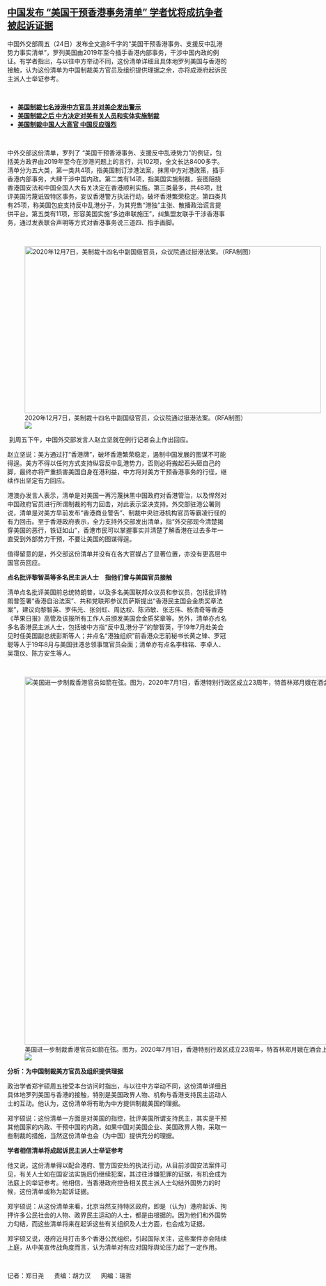 <!--1632481620000-->
[中国发布 “美国干预香港事务清单”   学者忧将成抗争者被起诉证据](https://www.rfa.org/mandarin/yataibaodao/gangtai/ac-09242021070717.html)
------

<p>中国外交部周五（24日）发布全文逾8千字的“美国干预香港事务、支援反中乱港势力事实清单”，罗列美国由2019年至今插手香港内部事务，干涉中国内政的例证。有学者指出，与以往中方举动不同，这份清单详细且具体地罗列美国与香港的接触，认为这份清单为中国制裁美方官员及组织提供理据之余，亦将成港府起诉民主派人士举证参考。 </p><p><br/></p><ul><li><a href="https://www.rfa.org/mandarin/yataibaodao/gangtai/hc-07162021100053.html"><strong>美国制裁七名涉港中方官员 并对美企发出警示</strong></a></li><li><strong><a href="https://www.rfa.org/mandarin/Xinwen/9-07232021122729.html">美国制裁之后 中方决定对美有关人员和实体实施制裁</a></strong></li><li><strong><a href="https://www.rfa.org/mandarin/yataibaodao/junshiwaijiao/hj-12082020145958.html">美国制裁中国人大高官 中国反应强烈</a></strong></li></ul><p><br/></p><p>中外交部这份清单，罗列了 “美国干预香港事务、支援反中乱港势力”的例证，包括美方政界由2019年至今在涉港问题上的言行，共102项，全文长达8400多字。清单分为五大类，第一类共4项，指美国制订涉港法案，抹黑中方对港政策，插手香港内部事务，大肆干涉中国内政。第二类有14项，指美国实施制裁，妄图阻挠香港国安法和中国全国人大有关决定在香港顺利实施。第三类最多，共48项，批评美国污蔑诋毁特区事务，妄议香港警方执法行动，破坏香港繁荣稳定。第四类共有25项，称美国包庇支持反中乱港分子，为其兜售“港独”主张、散播政治谎言提供平台。第五类有11项，形容美国实施“多边串联施压”，纠集盟友联手干涉香港事务，通过发表联合声明等方式对香港事务说三道四、指手画脚。</p><p><br/></p><p><figure class="image-richtext image-inline captioned" style="width:680px;"><img alt="2020年12月7日，美制裁十四名中副国级官员，众议院通过挺港法案。（RFA制图）" height="383" src="https://www.rfa.org/mandarin/yataibaodao/gangtai/ac-09242021070717.html/image.jpg/@@images/fa97d6f8-eb5a-4207-afaf-1f86df5876df.jpeg" title="image.jpg" width="680"/><figcaption class="image-caption">2020年12月7日，美制裁十四名中副国级官员，众议院通过挺港法案。（RFA制图）</figcaption><small></small><div id="zoomattribute"><a data-caption="2020年12月7日，美制裁十四名中副国级官员，众议院通过挺港法案。（RFA制图）" data-fancybox="" href="https://www.rfa.org/mandarin/yataibaodao/gangtai/ac-09242021070717.html/image.jpg" id="single_image" title="2020年12月7日，美制裁十四名中副国级官员，众议院通过挺港法案。（RFA制图）"><img src="/++plone++rfa-resources/img/icon-zoom.png"/></a></div></figure></p><p> 到周五下午，中国外交部发言人赵立坚就在例行记者会上作出回应。</p><p>赵立坚说：美方通过打“香港牌”，破坏香港繁荣稳定，遏制中国发展的图谋不可能得逞。美方不得以任何方式支持纵容反中乱港势力，否则必将搬起石头砸自己的脚，最终亦将严重损害美国自身在港利益，中方将对美方干预香港事务的行径，继续作出坚定有力回应。</p><p>港澳办发言人表示，清单是对美国一再污蔑抹黑中国政府对香港管治，以及悍然对中国政府官员进行所谓制裁的有力回击，对此表示坚决支持。外交部驻港公署则说，清单是对美方早前发布“香港商业警告”、制裁中央驻港机构官员等霸凌行径的有力回击。至于香港政府表示，全力支持外交部发出清单，指“外交部现今清楚揭穿美国的恶行，铁证如山”，香港市民可以掌握事实并清楚了解香港在过去多年一直受到外部势力干预，不要让美国的图谋得逞。</p><p>值得留意的是，外交部这份清单并没有在各大官媒占了显著位置，亦没有更高层中国官员回应。</p><p><strong>点名批评黎智英等多名民主派人士　指他们曾与美国官员接触</strong></p><p>清单点名批评美国前总统特朗普，以及多名美国联邦众议员和参议员，包括批评特朗普签署“香港自治法案”、共和党联邦参议员萨斯提出“香港民主国会金质奖章法案”，建议向黎智英、罗伟光、张剑虹、周达权、陈沛敏、张志伟、杨清奇等香港《苹果日报》高管及该报所有工作人员颁发美国会金质奖章等。另外，清单亦点名多名香港民主派人士，包括被中方指“反中乱港分子”的黎智英，于19年7月赴美会见时任美国副总统彭斯等人；并点名“港独组织”前香港众志前秘书长黄之锋、罗冠聪等人于19年8月与美国驻港总领事馆官员会面；清单亦有点名李柱铭、李卓人、吴霭仪、陈方安生等人。</p><p><br/></p><p><figure class="image-richtext image-inline captioned" style="width:1500px;"><img alt="美国进一步制裁香港官员如箭在弦。图为，2020年7月1日，香港特别行政区成立23周年，特首林郑月娥在酒会上致辞。（AFP）" height="844" src="https://www.rfa.org/mandarin/yataibaodao/gangtai/ac-09242021070717.html/000_1ue1mn.jpg/@@images/560559b6-f1c3-4dd9-aa30-5451f960f6e5.jpeg" title="000_1UE1MN.jpg" width="1500"/><figcaption class="image-caption">美国进一步制裁香港官员如箭在弦。图为，2020年7月1日，香港特别行政区成立23周年，特首林郑月娥在酒会上致辞。（AFP）</figcaption><small></small><div id="zoomattribute"><a data-caption="美国进一步制裁香港官员如箭在弦。图为，2020年7月1日，香港特别行政区成立23周年，特首林郑月娥在酒会上致辞。（AFP）" data-fancybox="" href="https://www.rfa.org/mandarin/yataibaodao/gangtai/ac-09242021070717.html/000_1ue1mn.jpg" id="single_image" title="美国进一步制裁香港官员如箭在弦。图为，2020年7月1日，香港特别行政区成立23周年，特首林郑月娥在酒会上致辞。（AFP）"><img src="/++plone++rfa-resources/img/icon-zoom.png"/></a></div></figure></p><p><strong>分析：为中国制裁美方官员及组织提供理据</strong></p><p>政治学者郑宇硕周五接受本台访问时指出，与以往中方举动不同，这份清单详细且具体地罗列美国与香港的接触，特别是美国政界人物、机构与香港支持民主运动人士的互动。他认为，这份清单将有助为中方提供制裁美国的理据。</p><p>郑宇硕说：这份清单一方面是对美国的指控，批评美国所谓支持民主，其实是干预其他国家的内政、干预中国的内政。如果中国对美国企业、美国政界人物，采取一些制裁的措施，当然这份清单也会（为中国）提供充分的理据。</p><p><strong>学者相信清单将成起诉民主派人士举证参考</strong></p><p>他又说，这份清单得以配合港府、警方国安处的执法行动，从目前涉国安法案件可见，有关人士如在国安法实施后仍继续犯案，其过往涉嫌犯罪的证据，有机会成为法庭上的举证参考。他相信，当香港政府控告相关民主派人士勾结外国势力的时候，这份清单或称为起诉证据。</p><p>郑宇硕说：从这份清单来看，北京当然支持特区政府，即是（认为）港府起诉、拘押许多公民社会的人物、政界民主运动的人士，都是由根据的。因为他们和外国势力勾结，而这些清单将来在起诉这些有关组织及人士方面，也会成为证据。</p><p>郑宇硕又说，港府近月打击多个香港公民组织，引起国际关注，这些案件亦会陆续上庭，从中美宣传战角度而言，认为清单对有应对国际舆论压力起了一定作用。</p><p><br/></p><p>记者：郑日尧      责编：胡力汉      网编：瑞哲</p>
